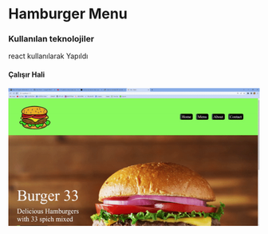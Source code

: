 <h1>Hamburger Menu</h1>

<h3>Kullanılan teknolojiler</h3>

<p>react kullanılarak Yapıldı</p>

<h4>Çalışır Hali</h4>

![](hamburger.gif.gif)
